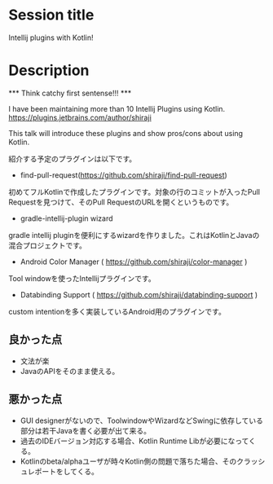 # Session title

Intellij plugins with Kotlin!

# Description

*** Think catchy first sentense!!! ***

I have been maintaining more than 10 Intellij Plugins using Kotlin. https://plugins.jetbrains.com/author/shiraji

This talk will introduce these plugins and show pros/cons about using Kotlin. 

紹介する予定のプラグインは以下です。

* find-pull-request(https://github.com/shiraji/find-pull-request)

初めてフルKotlinで作成したプラグインです。対象の行のコミットが入ったPull Requestを見つけて、そのPull RequestのURLを開くというものです。

* gradle-intellij-plugin wizard

gradle intellij pluginを便利にするwizardを作りました。これはKotlinとJavaの混合プロジェクトです。

* Android Color Manager ( https://github.com/shiraji/color-manager )

Tool windowを使ったIntellijプラグインです。

* Databinding Support ( https://github.com/shiraji/databinding-support )

custom intentionを多く実装しているAndroid用のプラグインです。

## 良かった点

* 文法が楽
* JavaのAPIをそのまま使える。

## 悪かった点

* GUI designerがないので、ToolwindowやWizardなどSwingに依存している部分は若干Javaを書く必要が出て来る。
* 過去のIDEバージョン対応する場合、Kotlin Runtime Libが必要になってくる。
* Kotlinのbeta/alphaユーザが時々Kotlin側の問題で落ちた場合、そのクラッシュレポートをしてくる。
